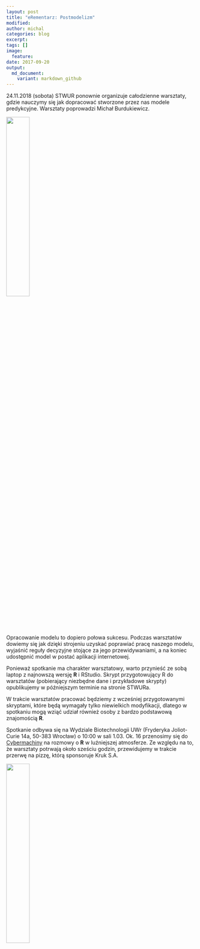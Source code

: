 ```yaml
---
layout: post
title: "eRementarz: Postmodelizm"
modified:
author: michal
categories: blog
excerpt:
tags: []
image:
  feature:
date: 2017-09-20
output:
  md_document:
    variant: markdown_github
---
```


24.11.2018 (sobota) STWUR ponownie organizuje całodzienne warsztaty, gdzie nauczymy się jak dopracować stworzone przez nas modele predykcyjne. Warsztaty poprowadzi Michał Burdukiewicz.

<img src='https://stwur.github.io/STWUR//images/postmodelizm.png' id="plakat" height="35%" width="35%"/>

Opracowanie modelu to dopiero połowa sukcesu. Podczas warsztatów dowiemy się jak dzięki strojeniu uzyskać poprawiać pracę naszego modelu, wyjaśnić reguły decyzyjne stojące za jego przewidywaniami, a na koniec udostępnić model w postać aplikacji internetowej.

Ponieważ spotkanie ma charakter warsztatowy, warto przynieść ze sobą laptop z najnowszą wersję **R** i RStudio. Skrypt przygotowujący R do warsztatów (pobierający niezbędne dane i przykładowe skrypty) opublikujemy w późniejszym terminie na stronie STWURa.

W trakcie warsztatów pracować będziemy z wcześniej przygotowanymi skryptami, które będą wymagały tylko niewielkich modyfikacji, dlatego w spotkaniu mogą wziąć udział również osoby z bardzo podstawową znajomością **R**.

Spotkanie odbywa się na Wydziale Biotechnologii UWr (Fryderyka Joliot-Curie 14a, 50-383 Wrocław) o 10:00 w sali 1.03. Ok. 16 przenosimy się do [Cybermachiny](https://www.facebook.com/Cybermachina/) na rozmowy o **R** w luźniejszej atmosferze. Ze względu na to, że warsztaty potrwają około sześciu godzin, przewidujemy w trakcie przerwę na pizzę, którą sponsoruje Kruk S.A.

<img src='https://stwur.github.io/STWUR//images/kruk_logo.jpg' id="logo" height="35%" width="35%"/>

